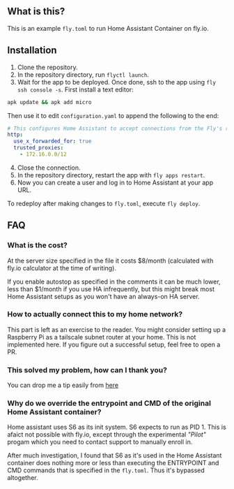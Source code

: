 ## What is this?

This is an example `fly.toml` to run Home Assistant Container on fly.io.

## Installation

1. Clone the repository.
2. In the repository directory, run `flyctl launch`.
3. Wait for the app to be deployed. Once done, ssh to the app using `fly ssh console -s`. First install a text editor:

```bash
apk update && apk add micro
```

Then use it to edit `configuration.yaml` to append the following to the end:

```yaml
# This configures Home Assistant to accept connections from the Fly's reverse proxy.
http:
  use_x_forwarded_for: true
  trusted_proxies:
    - 172.16.0.0/12
```

4. Close the connection.
5. In the repository directory, restart the app with `fly apps restart`.
6. Now you can create a user and log in to Home Assistant at your app URL.

To redeploy after making changes to `fly.toml`, execute `fly deploy`.

## FAQ

### What is the cost?

At the server size specified in the file it costs $8/month (calculated with fly.io calculator at the time of writing).

If you enable autostop as specified in the comments it can be much lower, less than $1/month if you use HA infrequently, but this might break most Home Assistant setups as you won't have an always-on HA server.

### How to actually connect this to my home network?

This part is left as an exercise to the reader. You might consider setting up a Raspberry Pi as a tailscale subnet router at your home. This is not implemented here. If you figure out a successful setup, feel free to open a PR.

### This solved my problem, how can I thank you?

You can drop me a tip easily from [here](https://github.com/sponsors/rayanamal)

### Why do we override the entrypoint and CMD of the original Home Assistant container?

Home assistant uses S6 as its init system. S6 expects to run as PID 1. This is afaict not possible with fly.io, except through the experimental *"Pilot"* progam which you need to contact support to manually enroll in.

After much investigation, I found that S6 as it's used in the Home Assistant container does nothing more or less than executing the ENTRYPOINT and CMD commands that is specified in the `fly.toml`. Thus it's bypassed altogether.
